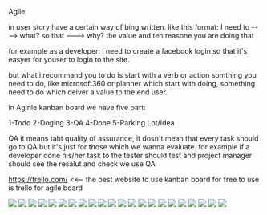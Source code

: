 Agile

in user story have a certain way of bing written. like this format:
I need to ----> what? 
so that   ---> why?   the value and teh reasone you are doing that 

for example as a developer: i need to create a facebook login so that it's easyer for youser to login to the site.

but what i recommand you to do is start with a verb or action somthing you need to do,
like microsoft360 or planner which start with doing, something need to do which 
delver a value to the end user.	


in Aginle kanban board we have five part:

1-Todo     2-Doging      3-QA        4-Done            5-Parking Lot/Idea


QA it means taht quality of assurance, it dosn't mean that every task should go to QA but it's just for those which we wanna evaluate.
for example if a developer done his/her task to the tester should test and project manager should see the resalut and check we use QA



https://trello.com/             <<-- the best website to use kanban board for free to use is trello for agile board 



![](images/1.png)
![](images/2.png)
![](images/3.png)
![](images/4.png)
![](images/5.png)
![](images/6.png)
![](images/7.png)
![](images/8.png)
![](images/9.png)
![](images/10.png)
![](images/11.png)
![](images/12.png)
![](images/13.png)
![](images/14.png)
![](images/15.png)
![](images/16.png)
![](images/17.png)
![](images/18.png)
![](images/19.png)
![](images/20.png)
![](images/21.png)
![](images/22.png)

